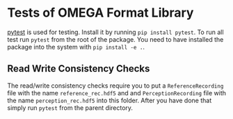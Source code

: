 # Tests of OMEGA Format Library

[pytest](https://docs.pytest.org/en/stable/) is used for testing. Install it by running `pip install pytest`.
To run all test run `pytest` from the root of the package.
You need to have installed the package into the system with `pip install -e .`.
## Read Write Consistency Checks

The read/write consistency checks require you to put a `ReferenceRecording` file with the name `reference_rec.hdf5` and and `PerceptionRecording` file with the name `perception_rec.hdf5` into this folder. After you have done that simply run `pytest` from the parent directory.
